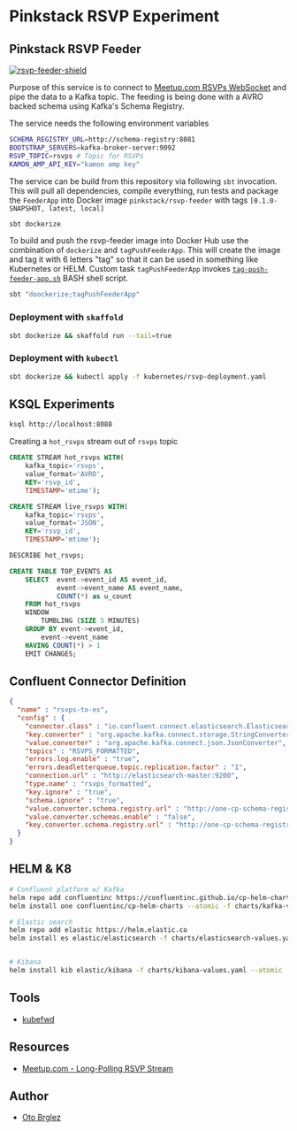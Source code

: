 # Pinkstack RSVP Experiment

## Pinkstack RSVP Feeder

[![rsvp-feeder-shield][rsvp-feeder-shield]][rsvp-feeder-docker-hub]

Purpose of this service is to connect to [Meetup.com RSVPs WebSocket][meetup-com-rsvp-ws] and pipe the data to a Kafka topic. 
The feeding is being done with a AVRO backed schema using Kafka's Schema Registry.

The service needs the following environment variables

```bash
SCHEMA_REGISTRY_URL=http://schema-registry:8081
BOOTSTRAP_SERVERS=kafka-broker-server:9092
RSVP_TOPIC=rsvps # Topic for RSVPs
KAMON_AMP_API_KEY="kamon amp key"
```

The service can be build from this repository via following `sbt` invocation. 
This will pull all dependencies, compile everything, run tests and package the `FeederApp` into 
Docker image `pinkstack/rsvp-feeder` with tags `[0.1.0-SNAPSHOT, latest, local]`

```bash
sbt dockerize
```

To build and push the rsvp-feeder image into Docker Hub use the combination of `dockerize` and `tagPushFeederApp`. 
This will create the image and tag it with 6 letters "tag" so that it can be used in something like Kubernetes or HELM. 
Custom task `tagPushFeederApp` invokes [`tag-push-feeder-app.sh`](bin/tag-push-feeder-app.sh) BASH shell script.

```bash
sbt "doockerize;tagPushFeederApp"
```

### Deployment with `skaffold`

```bash
sbt dockerize && skaffold run --tail=true
```

### Deployment with `kubectl`

```bash
sbt dockerize && kubectl apply -f kubernetes/rsvp-deployment.yaml
```

## KSQL Experiments

```bash
ksql http://localhost:8088
```

Creating a `hot_rsvps` stream out of `rsvps` topic

```SQL
CREATE STREAM hot_rsvps WITH(
    kafka_topic='rsvps', 
    value_format='AVRO', 
    KEY='rsvp_id', 
    TIMESTAMP='mtime');

CREATE STREAM live_rsvps WITH(
    kafka_topic='rsvps', 
    value_format='JSON', 
    KEY='rsvp_id', 
    TIMESTAMP='mtime');

DESCRIBE hot_rsvps;
```

```SQL
CREATE TABLE TOP_EVENTS AS
    SELECT  event->event_id AS event_id, 
            event->event_name AS event_name,
            COUNT(*) as u_count 
    FROM hot_rsvps 
    WINDOW 
        TUMBLING (SIZE 5 MINUTES) 
    GROUP BY event->event_id,
        event->event_name
    HAVING COUNT(*) > 1
    EMIT CHANGES;
```

## Confluent Connector Definition

```JSON
{
  "name" : "rsvps-to-es",
  "config" : {
    "connector.class" : "io.confluent.connect.elasticsearch.ElasticsearchSinkConnector",
    "key.converter" : "org.apache.kafka.connect.storage.StringConverter",
    "value.converter" : "org.apache.kafka.connect.json.JsonConverter",
    "topics" : "RSVPS_FORMATTED",
    "errors.log.enable" : "true",
    "errors.deadletterqueue.topic.replication.factor" : "1",
    "connection.url" : "http://elasticsearch-master:9200",
    "type.name" : "rsvps_formatted",
    "key.ignore" : "true",
    "schema.ignore" : "true",
    "value.converter.schema.registry.url" : "http://one-cp-schema-registry:8081",
    "value.converter.schemas.enable" : "false",
    "key.converter.schema.registry.url" : "http://one-cp-schema-registry:8081"
  }
}
```

## HELM & K8

```bash
# Confluent platform w/ Kafka
helm repo add confluentinc https://confluentinc.github.io/cp-helm-charts/
helm install one confluentinc/cp-helm-charts --atomic -f charts/kafka-values.yaml

# Elastic search
helm repo add elastic https://helm.elastic.co
helm install es elastic/elasticsearch -f charts/elasticsearch-values.yaml --atomic


# Kibana
helm install kib elastic/kibana -f charts/kibana-values.yaml --atomic
```

## Tools

- [kubefwd](https://github.com/txn2/kubefwd)

## Resources

- [Meetup.com - Long-Polling RSVP Stream](https://www.meetup.com/meetup_api/docs/stream/2/rsvps/)

## Author

- [Oto Brglez](https://github.com/otobrglez)

[rsvp-feeder-docker-hub]: https://hub.docker.com/r/pinkstack/rsvp-feeder
[rsvp-feeder-shield]: https://img.shields.io/docker/pulls/pinkstack/rsvp-feeder
[meetup-com-rsvp-ws]: http://meetup.github.io/stream/rsvpTicker/
